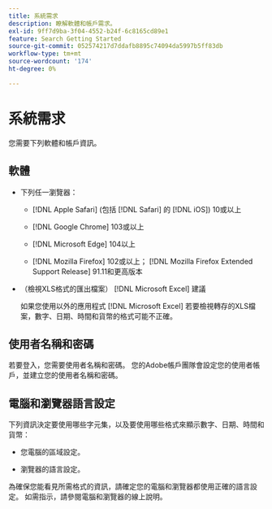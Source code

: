 ```yaml
---
title: 系統需求
description: 瞭解軟體和帳戶需求。
exl-id: 9ff7d9ba-3f04-4552-b24f-6c8165cd89e1
feature: Search Getting Started
source-git-commit: 052574217d7ddafb8895c74094da5997b5ff83db
workflow-type: tm+mt
source-wordcount: '174'
ht-degree: 0%

---
```


# 系統需求

您需要下列軟體和帳戶資訊。

## 軟體

* 下列任一瀏覽器：

   * [!DNL Apple Safari] (包括 [!DNL Safari] 的 [!DNL iOS]) 10或以上

   * [!DNL Google Chrome] 103或以上

   * [!DNL Microsoft Edge] 104以上

   * [!DNL Mozilla Firefox] 102或以上； [!DNL Mozilla Firefox Extended Support Release] 91.11和更高版本

* （檢視XLS格式的匯出檔案） [!DNL Microsoft Excel] 建議

  如果您使用以外的應用程式 [!DNL Microsoft Excel] 若要檢視轉存的XLS檔案，數字、日期、時間和貨幣的格式可能不正確。

## 使用者名稱和密碼

若要登入，您需要使用者名稱和密碼。 您的Adobe帳戶團隊會設定您的使用者帳戶，並建立您的使用者名稱和密碼。

## 電腦和瀏覽器語言設定

下列資訊決定要使用哪些字元集，以及要使用哪些格式來顯示數字、日期、時間和貨幣：

* 您電腦的區域設定。

* 瀏覽器的語言設定。

為確保您能看見所需格式的資訊，請確定您的電腦和瀏覽器都使用正確的語言設定。 如需指示，請參閱電腦和瀏覽器的線上說明。
